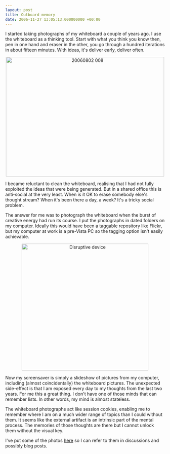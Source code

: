 ```yaml
---
layout: post
title: Outboard memory
date: 2006-11-27 13:05:13.000000000 +00:00
---
```

I started taking photographs of my whiteboard a couple of years ago. I use the whiteboard as a thinking tool. Start with what you think you know then, pen in one hand and eraser in the other, you go through a hundred iterations in about fifteen minutes. With ideas, it's deliver early, deliver often.
<p align="center"><img width="500" src="https://static.flickr.com/110/307588420_aebcf2978c.jpg" alt="20060802 008" height="377" /></p>
I became reluctant to clean the whiteboard, realising that I had not fully exploited the ideas that were being generated. But in a shared office this is anti-social at the very least. When is it OK to erase somebody else's thought stream? When it's been there a day, a week? It's a tricky social problem.

The answer for me was to photograph the whiteboard when the burst of creative energy had run its course. I put the photographs in dated folders on my computer. Ideally this would have been a taggable repository like Flickr, but my computer at work is a pre-Vista PC so the tagging option isn't easily achievable.
<p align="center"><img width="400" src="https://static.flickr.com/109/307588281_c60baef4ba_o.jpg" alt="Disruptive device" height="400" /></p>
Now my screensaver is simply a slideshow of pictures from my computer, including (almost coincidentally) the whiteboard pictures. The unexpected side-effect is that I am exposed every day to my thoughts from the last two years. For me this a great thing. I don't have one of those minds that can remember lists. In other words, my mind is almost stateless.

The whiteboard photographs act like session cookies, enabling me to remember where I am on a much wider range of topics than I could without them. It seems like the external artifact is an intrinsic part of the mental process. The memories of those thoughts are there but I cannot unlock them without the visual key.

I've put some of the photos <a target="_blank" href="https://www.flickr.com/photos/dominicsayers/sets/72157594394150541/">here</a> so I can refer to them in discussions and possibly blog posts.
